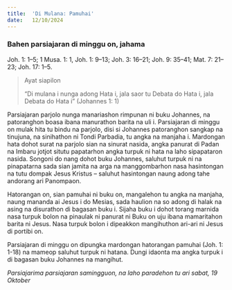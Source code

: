```yaml
---
title:  'Di Mulana: Pamuhai'
date:   12/10/2024
---
```


### Bahen parsiajaran di minggu on, jahama
Joh. 1: 1–5; 1 Musa. 1: 1, Joh. 1: 9–13; Joh. 3: 16–21; Joh. 9: 35–41; Mat. 7: 21–23; Joh. 17: 1–5.

> <p>Ayat siapilon</p>
> “Di mulana i nunga adong Hata i, jala saor tu Debata do Hata i, jala Debata do Hata i” (Johannes 1: 1)

Parsiajaran parjolo nunga manariashon rimpunan ni buku Johannes, na patoranghon boasa ibana manurathon barita na uli i. Parsiajaran di minggu on mulak hita tu bindu na parjolo, disi si Johannes patoranghon sangkap na tinujuna, na sinihathon ni Tondi Parbadia, tu angka na manjaha i. Mardongan hata dohot surat na parjolo sian na sinurat nasida, angka panurat di Padan na Imbaru jotjot situtu papatarhon angka turpuk ni hata na laho sipapataron nasida. Songoni do nang dohot buku Johannes, saluhut turpuk ni na pinapatarna sada sian jamita na arga na manggombarhon nasa hasintongan na tutu dompak Jesus Kristus – saluhut hasintongan naung adong tahe andorang ari Panompaon.

Hatorangan on, sian pamuhai ni buku on, mangalehon tu angka na manjaha, naung mananda ai Jesus i do Mesias, sada haulion na so adong di halak na asing na disurathon di bagasan buku i. Sijaha buku i dohot torang marnida nasa turpuk bolon na pinaulak ni panurat ni Buku on uju ibana mamaritahon barita ni Jesus. Nasa turpuk bolon i dipeakkon mangihuthon ari-ari ni Jesus di portibi on.

Parsiajaran di minggu on dipungka mardongan hatorangan pamuhai (Joh. 1: 1-18) na mameop saluhut turpuk ni hatana. Dungi idaonta ma angka turpuk i di bagasan buku Johannes na mangihut.

_Parsiajarima parsiajaran samingguon, na laho paradehon tu ari sabat, 19 Oktober_